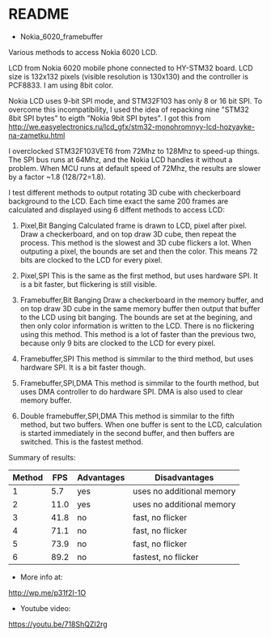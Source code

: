 # README #

* Nokia_6020_framebuffer

Various methods to access Nokia 6020 LCD.

LCD from Nokia 6020 mobile phone connected to HY-STM32 board.
LCD size is 132x132 pixels (visible resolution is 130x130) and the controller is PCF8833.
I am using 8bit color.

Nokia LCD uses 9-bit SPI mode, and STM32F103 has only 8 or 16 bit SPI.
To overcome this incompatibility, I used the idea of repacking nine "STM32 8bit SPI bytes"
to eigth "Nokia 9bit SPI bytes". 
I got this from http://we.easyelectronics.ru/lcd_gfx/stm32-monohromnyy-lcd-hozyayke-na-zametku.html

I overclocked STM32F103VET6 from 72Mhz to 128Mhz to speed-up things.
The SPI bus runs at 64Mhz, and the Nokia LCD handles it without a problem.
When MCU runs at default speed of 72Mhz, the results are slower by a factor ~1.8 (128/72=1.8).

I test different methods to output rotating 3D cube with checkerboard background 
to the LCD. Each time exact the same 200 frames are calculated and displayed 
using 6 diffent methods to access LCD:

1. Pixel,Bit Banging
  Calculated frame is drawn to LCD, pixel after pixel.
  Draw a checkerboard, and on top draw 3D cube, then repeat the process.
  This method is the slowest and 3D cube flickers a lot.
  When outputing a pixel, the bounds are set and then the color.
  This means 72 bits are clocked to the LCD for every pixel.

2. Pixel,SPI
  This is the same as the first method, but uses hardware SPI. It is a bit faster,
  but flickering is still visible. 

3. Framebuffer,Bit Banging
  Draw a checkerboard in the memory buffer, and on top draw 3D cube in the same memory buffer
  then output that buffer to the LCD using bit banging.
  The bounds are set at the begining, and then only color information is written to the LCD.
  There is no flickering using this method.
  This method is a lot of faster than the previous two, because only 
  9 bits are clocked to the LCD for every pixel.

4. Framebuffer,SPI
   This method is simmilar to the third method, but uses hardware SPI. It is a bit faster though.
 
5. Framebuffer,SPI,DMA
   This method is simmilar to the fourth method, but uses DMA controller to do hardware SPI.
   DMA is also used to clear memory buffer.
   
6. Double framebuffer,SPI,DMA
   This method is simmilar to the fifth method, but two buffers. When one buffer is sent to the LCD,
   calculation is started immediately in the second buffer, and then buffers are switched.
   This is the fastest method.

Summary of results:

| Method | FPS | Advantages | Disadvantages |
|--------|-----|-------------|---------------|
| 1 | 5.7 | yes | uses no  additional memory | slow, flickers |
| 2 | 11.0 | yes | uses no  additional memory | slow, flickers |
| 3 | 41.8 | no | fast, no flicker | uses ~20K memory for framebuffer |
| 4 | 71.1 | no | fast, no flicker | uses ~20K memory for framebuffer |
| 5 | 73.9 | no | fast, no flicker | uses ~20K memory for framebuffer |
| 6 | 89.2 | no | fastest, no flicker | uses ~40K memory for two framebuffers |

* More info at:

http://wp.me/p31f2I-1O

* Youtube video:

https://youtu.be/718ShQZI2rg
